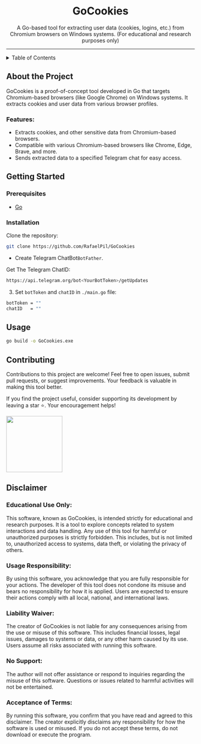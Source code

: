 <h1 align="center">GoCookies</h1>

<p align="center">A Go-based tool for extracting user data (cookies, logins, etc.) from Chromium browsers on Windows systems. (For educational and research purposes only)</p>

---

<details>
  <summary>Table of Contents</summary>
  <ol>
    <li><a href="#about-the-project">About The Project</a></li>
    <li><a href="#getting-started">Getting Started</a></li>
    <li><a href="#usage">Usage</a></li>
    <li><a href="#contributing">Contributing</a></li>
    <li><a href="https://github.com/RafaelPil/GoCookies/blob/main/LICENSE">License</a></li>
    <li><a href="#disclaimer">Disclaimer</a></li>
  </ol>
</details>

## About the Project

GoCookies is a proof-of-concept tool developed in Go that targets Chromium-based browsers (like Google Chrome) on Windows systems. It extracts cookies and user data from various browser profiles.

### Features:
- Extracts cookies, and other sensitive data from Chromium-based browsers.
- Compatible with various Chromium-based browsers like Chrome, Edge, Brave, and more.
- Sends extracted data to a specified Telegram chat for easy access.

## Getting Started

### Prerequisites

* [Go](https://go.dev/dl/)

### Installation

Clone the repository:

```bash
git clone https://github.com/RafaelPil/GoCookies
```

- Create Telegram ChatBot`BotFather`.

Get The Telegram ChatID:
```bash
https://api.telegram.org/bot<YourBotToken>/getUpdates
```

3. Set `botToken` and `chatID` in `./main.go` file:

```bash
botToken = ""
chatID   = ""
```

## Usage

```bash
go build -o GoCookies.exe
```

## Contributing
Contributions to this project are welcome! Feel free to open issues, submit pull requests, or suggest improvements. Your feedback is valuable in making this tool better.

If you find the project useful, consider supporting its development by leaving a star ⭐. Your encouragement helps!

<a href='https://buymeacoffee.com/goatscript7'><img src='https://cdn.buymeacoffee.com/uploads/project_updates/2023/12/08f1cf468ace518fc8cc9e352a2e613f.png' width=150></a>

## Disclaimer

### Educational Use Only:

This software, known as GoCookies, is intended strictly for educational and research purposes. It is a tool to explore concepts related to system interactions and data handling. Any use of this tool for harmful or unauthorized purposes is strictly forbidden. This includes, but is not limited to, unauthorized access to systems, data theft, or violating the privacy of others.

### Usage Responsibility:

By using this software, you acknowledge that you are fully responsible for your actions. The developer of this tool does not condone its misuse and bears no responsibility for how it is applied. Users are expected to ensure their actions comply with all local, national, and international laws.

### Liability Waiver:

The creator of GoCookies is not liable for any consequences arising from the use or misuse of this software. This includes financial losses, legal issues, damages to systems or data, or any other harm caused by its use. Users assume all risks associated with running this software.

### No Support:

The author will not offer assistance or respond to inquiries regarding the misuse of this software. Questions or issues related to harmful activities will not be entertained.

### Acceptance of Terms:

By running this software, you confirm that you have read and agreed to this disclaimer. The creator explicitly disclaims any responsibility for how the software is used or misused. If you do not accept these terms, do not download or execute the program.

